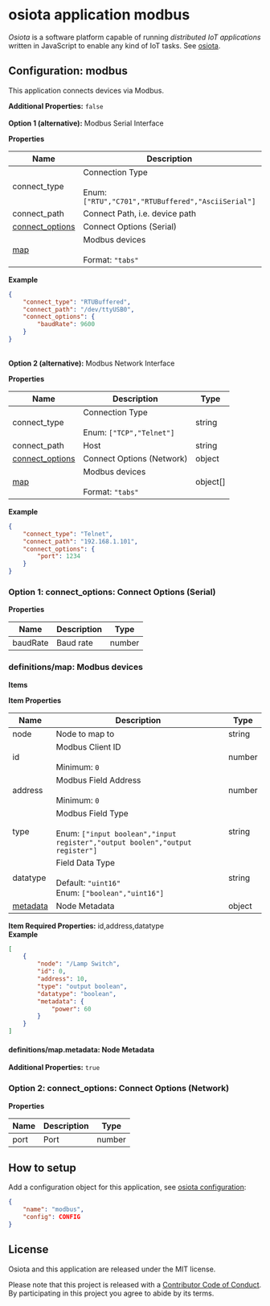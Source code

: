 <a name="root"></a>
# osiota application modbus

*Osiota* is a software platform capable of running *distributed IoT applications* written in JavaScript to enable any kind of IoT tasks. See [osiota](https://github.com/osiota/osiota).

## Configuration: modbus


This application connects devices via Modbus.

**Additional Properties:** `false`<br/>
<br>**Option 1 (alternative):** 
Modbus Serial Interface


**Properties**

|Name|Description|Type|
|----|-----------|----|
|connect\_type|Connection Type<br/><br/>Enum: `["RTU","C701","RTUBuffered","AsciiSerial"]`|string|
|connect\_path|Connect Path, i.e. device path<br/>|string|
|[connect\_options](#option1connect_options)|Connect Options (Serial)<br/>|object|
|[map](#definitionsmap)|Modbus devices<br/><br/>Format: `"tabs"`|object\[\]|

**Example**

```json
{
    "connect_type": "RTUBuffered",
    "connect_path": "/dev/ttyUSB0",
    "connect_options": {
        "baudRate": 9600
    }
}
```


<br>**Option 2 (alternative):** 
Modbus Network Interface


**Properties**

|Name|Description|Type|
|----|-----------|----|
|connect\_type|Connection Type<br/><br/>Enum: `["TCP","Telnet"]`|string|
|connect\_path|Host<br/>|string|
|[connect\_options](#option2connect_options)|Connect Options (Network)<br/>|object|
|[map](#definitionsmap)|Modbus devices<br/><br/>Format: `"tabs"`|object\[\]|

**Example**

```json
{
    "connect_type": "Telnet",
    "connect_path": "192.168.1.101",
    "connect_options": {
        "port": 1234
    }
}
```


<a name="option1connect_options"></a>
### Option 1: connect\_options: Connect Options \(Serial\)

**Properties**

|Name|Description|Type|
|----|-----------|----|
|baudRate|Baud rate<br/>|number|

<a name="definitionsmap"></a>
### definitions/map: Modbus devices

**Items**

**Item Properties**

|Name|Description|Type|
|----|-----------|----|
|node|Node to map to<br/>|string|
|id|Modbus Client ID<br/><br/>Minimum: `0`|number|
|address|Modbus Field Address<br/><br/>Minimum: `0`|number|
|type|Modbus Field Type<br/><br/>Enum: `["input boolean","input register","output boolen","output register"]`|string|
|datatype|Field Data Type<br/><br/>Default: `"uint16"`<br/>Enum: `["boolean","uint16"]`|string|
|[metadata](#definitionsmapmetadata)|Node Metadata<br/>|object|

**Item Required Properties:** id,address,datatype<br/>
**Example**

```json
[
    {
        "node": "/Lamp Switch",
        "id": 0,
        "address": 10,
        "type": "output boolean",
        "datatype": "boolean",
        "metadata": {
            "power": 60
        }
    }
]
```

<a name="definitionsmapmetadata"></a>
#### definitions/map\.metadata: Node Metadata

**Additional Properties:** `true`<br/>
<a name="option2connect_options"></a>
### Option 2: connect\_options: Connect Options \(Network\)

**Properties**

|Name|Description|Type|
|----|-----------|----|
|port|Port<br/>|number|


## How to setup

Add a configuration object for this application, see [osiota configuration](https://github.com/osiota/osiota/blob/master/doc/configuration.md):

```json
{
    "name": "modbus",
    "config": CONFIG
}
```

## License

Osiota and this application are released under the MIT license.

Please note that this project is released with a [Contributor Code of Conduct](https://github.com/osiota/osiota/blob/master/CODE_OF_CONDUCT.md). By participating in this project you agree to abide by its terms.

